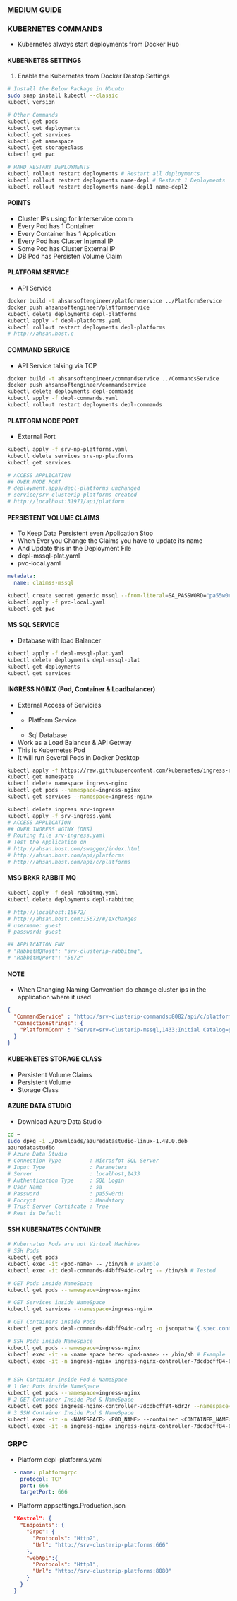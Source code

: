 ### [MEDIUM GUIDE](https://medium.com/c-sharp-progarmming/working-with-grpc-in-dotnet-86c80c1e7b3)

### KUBERNETES COMMANDS
- Kubernetes always start deployments from Docker Hub

#### KUBERNETES SETTINGS
1. Enable the Kubernetes from Docker Destop Settings
```bash
# Install the Below Package in Ubuntu
sudo snap install kubectl --classic
kubectl version

# Other Commands
kubectl get pods
kubectl get deployments
kubectl get services
kubectl get namespace
kubectl get storageclass
kubectl get pvc

# HARD RESTART DEPLOYMENTS
kubectl rollout restart deployments # Restart all deployments
kubectl rollout restart deployments name-depl # Restart 1 Deployments
kubectl rollout restart deployments name-depl1 name-depl2
```
#### POINTS
- Cluster IPs using for Interservice comm
- Every Pod has 1 Container
- Every Container has 1 Application
- Every Pod has Cluster Internal IP
- Some Pod has Cluster External IP
- DB Pod has Persisten Volume Claim


#### PLATFORM SERVICE
- API Service
```bash
docker build -t ahsansoftengineer/platformservice ../PlatformService
docker push ahsansoftengineer/platformservice
kubectl delete deployments depl-platforms
kubectl apply -f depl-platforms.yaml
kubectl rollout restart deployments depl-platforms
# http://ahsan.host.c
```

#### COMMAND SERVICE
- API Service talking via TCP
```bash
docker build -t ahsansoftengineer/commandservice ../CommandsService
docker push ahsansoftengineer/commandservice
kubectl delete deployments depl-commands
kubectl apply -f depl-commands.yaml
kubectl rollout restart deployments depl-commands
```

#### PLATFORM NODE PORT
- External Port 
```bash
kubectl apply -f srv-np-platforms.yaml
kubectl delete services srv-np-platforms
kubectl get services

# ACCESS APPLICATION
## OVER NODE PORT
# deployment.apps/depl-platforms unchanged
# service/srv-clusterip-platforms created
# http://localhost:31971/api/platform
```

#### PERSISTENT VOLUME CLAIMS
- To Keep Data Persistent even Application Stop
- When Ever you Change the Claims you have to update its name
- And Update this in the Deployment File
- depl-mssql-plat.yaml
- pvc-local.yaml
```yaml
metadata:
  name: claimss-mssql
```
```bash
kubectl create secret generic mssql --from-literal=SA_PASSWORD="pa55w0rd!"
kubectl apply -f pvc-local.yaml
kubectl get pvc
```

#### MS SQL SERVICE 
- Database with load Balancer
```bash
kubectl apply -f depl-mssql-plat.yaml
kubectl delete deployments depl-mssql-plat
kubectl get deployments
kubectl get services
```

#### INGRESS NGINX (Pod, Container & Loadbalancer)
- External Access of Servicies
- - Platform Service
- - Sql Database
- Work as a Load Balancer & API Getway
- This is Kubernetes Pod
- It will run Several Pods in Docker Desktop
```bash
kubectl apply -f https://raw.githubusercontent.com/kubernetes/ingress-nginx/controller-v1.10.0/deploy/static/provider/cloud/deploy.yaml
kubectl get namespace
kubectl delete namespace ingress-nginx
kubectl get pods --namespace=ingress-nginx
kubectl get services --namespace=ingress-nginx

kubectl delete ingress srv-ingress
kubectl apply -f srv-ingress.yaml
# ACCESS APPLICATION 
## OVER INGRESS NGINX (DNS)
# Routing file srv-ingress.yaml
# Test the Application on 
# http://ahsan.host.com/swagger/index.html
# http://ahsan.host.com/api/platforms
# http://ahsan.host.com/api/c/platforms
```
#### MSG BRKR RABBIT MQ
```bash
kubectl apply -f depl-rabbitmq.yaml
kubectl delete deployments depl-rabbitmq

# http://localhost:15672/
# http://ahsan.host.com:15672/#/exchanges
# username: guest
# password: guest

## APPLICATION ENV
# "RabbitMQHost": "srv-clusterip-rabbitmq",
# "RabbitMQPort": "5672"
```


#### NOTE 
- When Changing Naming Convention do change cluster ips in the application where it used
```json
{
  "CommandService" : "http://srv-clusterip-commands:8082/api/c/platforms",
  "ConnectionStrings": {
    "PlatformConn" : "Server=srv-clusterip-mssql,1433;Initial Catalog=platformsdb;User ID=sa;Password=pa55w0rd!;;TrustServerCertificate=true"
  }
}


```
#### KUBERNETES STORAGE CLASS
- Persistent Volume Claims
- Persistent Volume
- Storage Class

#### AZURE DATA STUDIO
- Download Azure Data Studio
```bash
cd ~
sudo dpkg -i ./Downloads/azuredatastudio-linux-1.48.0.deb
azuredatastudio
# Azure Data Studio
# Connection Type         : Microsfot SQL Server
# Input Type              : Parameters
# Server                  : localhost,1433
# Authentication Type     : SQL Login
# User Name               : sa
# Password                : pa55w0rd!
# Encrypt                 : Mandatory
# Trust Server Certifcate : True
# Rest is Default
```

#### SSH KUBERNATES CONTAINER

```bash
# Kubernates Pods are not Virtual Machines
# SSH Pods
kubectl get pods
kubectl exec -it <pod-name> -- /bin/sh # Example
kubectl exec -it depl-commands-d4bff94dd-cwlrg -- /bin/sh # Tested 

# GET Pods inside NameSpace
kubectl get pods --namespace=ingress-nginx

# GET Services inside NameSpace
kubectl get services --namespace=ingress-nginx 

# GET Containers inside Pods
kubectl get pods depl-commands-d4bff94dd-cwlrg -o jsonpath='{.spec.containers[*].name}'

# SSH Pods inside NameSpace
kubectl get pods --namespace=ingress-nginx
kubectl exec -it -n <name space here> <pod-name> -- /bin/sh # Example
kubectl exec -it -n ingress-nginx ingress-nginx-controller-7dcdbcff84-6dr2r -- /bin/sh # Tested


# SSH Container Inside Pod & NameSpace
# 1 Get Pods inside NameSpace
kubectl get pods --namespace=ingress-nginx 
# 2 GET Container Inside Pod & NameSpace
kubectl get pods ingress-nginx-controller-7dcdbcff84-6dr2r --namespace=ingress-nginx -o jsonpath='{.spec.containers[*].name}'
# 3 SSH Container Inside Pod & NameSpace
kubectl exec -it -n <NAMESPACE> <POD_NAME> --container <CONTAINER_NAME> -- /bin/bash # Example
kubectl exec -it -n ingress-nginx ingress-nginx-controller-7dcdbcff84-6dr2r --container controller -- /bin/bash # Tested
```

### GRPC
- Platform depl-platforms.yaml
```yml
  - name: platformgrpc
    protocol: TCP
    port: 666
    targetPort: 666
```
- Platform appsettings.Production.json
```json
  "Kestrel": {
    "Endpoints": {
      "Grpc": {
        "Protocols": "Http2",
        "Url": "http://srv-clusterip-platforms:666"
      },
      "webApi":{
        "Protocols": "Http1",
        "Url": "http://srv-clusterip-platforms:8080"
      }
    }
  }
```
